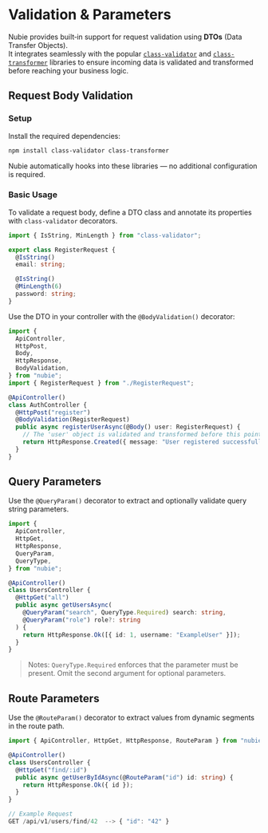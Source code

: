 # Validation & Parameters

Nubie provides built‑in support for request validation using **DTOs** (Data Transfer Objects).  
It integrates seamlessly with the popular [`class-validator`](https://github.com/typestack/class-validator) and [`class-transformer`](https://github.com/typestack/class-transformer) libraries to ensure incoming data is validated and transformed before reaching your business logic.

## Request Body Validation

### Setup

Install the required dependencies:

```bash
npm install class-validator class-transformer
```

Nubie automatically hooks into these libraries — no additional configuration is required.

### Basic Usage

To validate a request body, define a DTO class and annotate its properties with `class-validator` decorators.

```ts
import { IsString, MinLength } from "class-validator";

export class RegisterRequest {
  @IsString()
  email: string;

  @IsString()
  @MinLength(6)
  password: string;
}
```

Use the DTO in your controller with the `@BodyValidation()` decorator:

```ts
import {
  ApiController,
  HttpPost,
  Body,
  HttpResponse,
  BodyValidation,
} from "nubie";
import { RegisterRequest } from "./RegisterRequest";

@ApiController()
class AuthController {
  @HttpPost("register")
  @BodyValidation(RegisterRequest)
  public async registerUserAsync(@Body() user: RegisterRequest) {
    // The 'user' object is validated and transformed before this point
    return HttpResponse.Created({ message: "User registered successfully." });
  }
}
```

## Query Parameters

Use the `@QueryParam()` decorator to extract and optionally validate query string parameters.

```ts
import {
  ApiController,
  HttpGet,
  HttpResponse,
  QueryParam,
  QueryType,
} from "nubie";

@ApiController()
class UsersController {
  @HttpGet("all")
  public async getUsersAsync(
    @QueryParam("search", QueryType.Required) search: string,
    @QueryParam("role") role?: string
  ) {
    return HttpResponse.Ok([{ id: 1, username: "ExampleUser" }]);
  }
}
```

> Notes: `QueryType.Required` enforces that the parameter must be present. Omit the second argument for optional parameters.

## Route Parameters

Use the `@RouteParam()` decorator to extract values from dynamic segments in the route path.

```ts
import { ApiController, HttpGet, HttpResponse, RouteParam } from "nubie";

@ApiController()
class UsersController {
  @HttpGet("find/:id")
  public async getUserByIdAsync(@RouteParam("id") id: string) {
    return HttpResponse.Ok({ id });
  }
}
```

```js
// Example Request
GET /api/v1/users/find/42  --> { "id": "42" }
```
